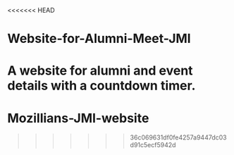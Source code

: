 <<<<<<< HEAD
# Website-for-Alumni-Meet-JMI
A website for alumni and event details with a countdown timer.
=======
# Mozillians-JMI-website
>>>>>>> 36c069631df0fe4257a9447dc03d91c5ecf5942d
